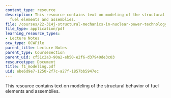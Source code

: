 ```yaml
---
content_type: resource
description: This resource contains text on modeling of the structural behavior of
  fuel elements and assemblies.
file: /courses/22-314j-structural-mechanics-in-nuclear-power-technology-fall-2006/ebe6d9e712502f7ca27f1857bb5947ec_f1_modeling.pdf
file_type: application/pdf
learning_resource_types:
- Lecture Notes
ocw_type: OCWFile
parent_title: Lecture Notes
parent_type: CourseSection
parent_uid: cf51c2a3-90a2-eb50-e2f6-d37940de3c03
resourcetype: Document
title: f1_modeling.pdf
uid: ebe6d9e7-1250-2f7c-a27f-1857bb5947ec
---
```

This resource contains text on modeling of the structural behavior of fuel elements and assemblies.

